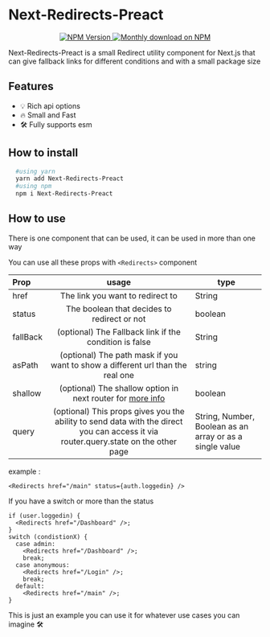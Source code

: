 # Next-Redirects-Preact

<p align="center">
  <a href="https://www.npmjs.org/package/next-redirects-preact">
    <img src="https://img.shields.io/npm/v/next-redirects-preact/latest.svg" alt="NPM Version" />
  </a>
  <a href="https://www.npmjs.org/package/next-redirects-preact">
    <img src="https://img.shields.io/npm/dm/next-redirects-preact.svg" alt="Monthly download on NPM" />
  </a>
</p>

Next-Redirects-Preact is a small Redirect utility component for Next.js that can give fallback links for different conditions and with a small package size

## Features

- 💡 Rich api options
- 🔥 Small and Fast
- 🛠 Fully supports esm

## How to install

```zsh
  #using yarn
  yarn add Next-Redirects-Preact
  #using npm
  npm i Next-Redirects-Preact
```

## How to use

There is one component that can be used, it can be used in more than one way

You can use all these props with `<Redirects>` component

| Prop     |                                                                usage                                                                | type                                                     |
| :------- | :---------------------------------------------------------------------------------------------------------------------------------: | -------------------------------------------------------- |
| href     |                                                  The link you want to redirect to                                                   | String                                                   |
| status   |                                             The boolean that decides to redirect or not                                             | boolean                                                  |
| fallBack |                                       (optional) The Fallback link if the condition is false                                        | String                                                   |
| asPath   |                           (optional) The path mask if you want to show a different url than the real one                            | string                                                   |
| shallow  |            (optional) The shallow option in next router for [more info](https://nextjs.org/docs/routing/shallow-routing)            | boolean                                                  |
| query    | (optional) This props gives you the ability to send data with the direct you can access it via router.query.state on the other page | String, Number, Boolean as an array or as a single value |

example :

```tsx
<Redirects href="/main" status={auth.loggedin} />
```

If you have a switch or more than the status

```tsx
if (user.loggedin) {
  <Redirects href="/Dashboard" />;
}
switch (condistionX) {
  case admin:
    <Redirects href="/Dashboard" />;
    break;
  case anonymous:
    <Redirects href="/Login" />;
    break;
  default:
    <Redirects href="/main" />;
}
```

This is just an example you can use it for whatever use cases you can imagine 🛠
